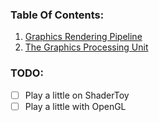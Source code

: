 ### Table Of Contents:
1. [Graphics Rendering Pipeline](GraphicsRenderingPipeline.md)
2. [The Graphics Processing Unit](TheGraphicsProcessingUnit.md)

### TODO:
- [ ] Play a little on ShaderToy
- [ ] Play a little with OpenGL
